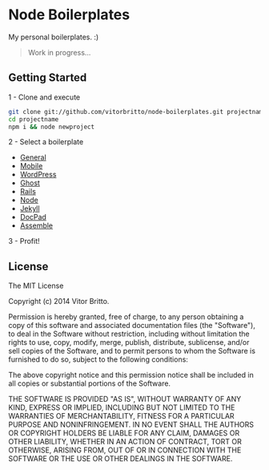 # Node Boilerplates

My personal boilerplates. :)

> Work in progress...

## Getting Started

1 - Clone and execute

```bash
git clone git://github.com/vitorbritto/node-boilerplates.git projectname
cd projectname
npm i && node newproject
```

2 - Select a boilerplate

- [General](general/)
- [Mobile](mobile/)
- [WordPress](wordpress/)
- [Ghost](ghost/)
- [Rails](rails/)
- [Node](node/)
- [Jekyll](jekyll/)
- [DocPad](docpad/)
- [Assemble](assemble/)

3 - Profit!


## License

The MIT License

Copyright (c) 2014 Vitor Britto.

Permission is hereby granted, free of charge, to any person obtaining a copy
of this software and associated documentation files (the "Software"), to deal
in the Software without restriction, including without limitation the rights
to use, copy, modify, merge, publish, distribute, sublicense, and/or sell
copies of the Software, and to permit persons to whom the Software is
furnished to do so, subject to the following conditions:

The above copyright notice and this permission notice shall be included in
all copies or substantial portions of the Software.

THE SOFTWARE IS PROVIDED "AS IS", WITHOUT WARRANTY OF ANY KIND, EXPRESS OR
IMPLIED, INCLUDING BUT NOT LIMITED TO THE WARRANTIES OF MERCHANTABILITY,
FITNESS FOR A PARTICULAR PURPOSE AND NONINFRINGEMENT. IN NO EVENT SHALL THE
AUTHORS OR COPYRIGHT HOLDERS BE LIABLE FOR ANY CLAIM, DAMAGES OR OTHER
LIABILITY, WHETHER IN AN ACTION OF CONTRACT, TORT OR OTHERWISE, ARISING FROM,
OUT OF OR IN CONNECTION WITH THE SOFTWARE OR THE USE OR OTHER DEALINGS IN
THE SOFTWARE.
